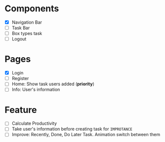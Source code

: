 # Components

- [x] Navigation Bar
- [ ] Task Bar
- [ ] Box types task
- [ ] Logout

# Pages

- [x] Login
- [ ] Register
- [ ] Home: Show task users added (<b>priority</b>)
- [ ] Info: User's information

# Feature

- [ ] Calculate Productivity
- [ ] Take user's information before creating task for `IMPROTANCE`
- [ ] Improve: Recently, Done, Do Later Task. Animation switch between them
